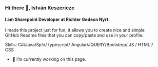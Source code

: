 ### Hi there 👋, István Keszericze
#### I am Sharepoint Developer at Richter Gedeon Nyrt.

I made this project just for fun, it allows you to create nice and simple GitHub Readme files that you can copy/paste and use in your profile.

Skills: C#/Java/Spfx/ typescript/ Angular/JQUERY/Bootstrep/ JS / HTML / CSS

- 🔭 I’m currently working on this page. 





